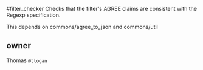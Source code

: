 #filter\_checker
Checks that the filter's AGREE claims are consistent with the Regexp specification.

This depends on commons/agree\_to\_json and commons/util

## owner
Thomas `@tlogan`
